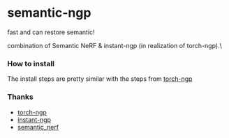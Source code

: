 # semantic-ngp
fast and can restore semantic!

combination of Semantic NeRF & instant-ngp (in realization of torch-ngp).\

### How to install
The install steps are pretty similar with the steps from [torch-ngp](https://github.com/ashawkey/torch-ngp)


### Thanks
- [torch-ngp](https://github.com/ashawkey/torch-ngp)
- [instant-ngp](https://github.com/NVlabs/instant-ngp)
- [semantic_nerf](https://github.com/Harry-Zhi/semantic_nerf)
